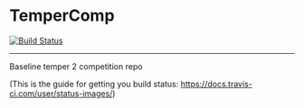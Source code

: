 # TemperComp
[![Build Status](https://travis-ci.com/Mike430/TemperComp.svg?token=gso2rCfG52xq7BzKB4sQ&branch=main)](https://travis-ci.com/Mike430/TemperComp)
___

Baseline temper 2 competition repo

(This is the guide for getting you build status: https://docs.travis-ci.com/user/status-images/)
